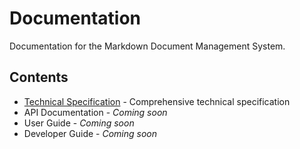 # Documentation

Documentation for the Markdown Document Management System.

## Contents

- [Technical Specification](../SPECIFICATION.md) - Comprehensive technical specification
- API Documentation - *Coming soon*
- User Guide - *Coming soon*
- Developer Guide - *Coming soon* 